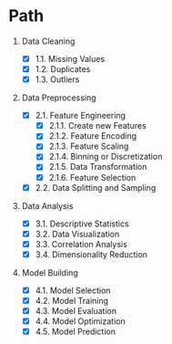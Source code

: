 # Path

1. Data Cleaning

    - [x] 1.1. Missing Values
    - [x] 1.2. Duplicates
    - [x] 1.3. Outliers

2. Data Preprocessing

    - [x] 2.1. Feature Engineering
        - [x] 2.1.1. Create new Features
        - [x] 2.1.2. Feature Encoding
        - [x] 2.1.3. Feature Scaling
        - [x] 2.1.4. Binning or Discretization
        - [x] 2.1.5. Data Transformation
        - [x] 2.1.6. Feature Selection
    - [x] 2.2. Data Splitting and Sampling

3. Data Analysis

    - [x] 3.1. Descriptive Statistics
    - [x] 3.2. Data Visualization
    - [x] 3.3. Correlation Analysis
    - [x] 3.4. Dimensionality Reduction

4. Model Building

    - [x] 4.1. Model Selection
    - [x] 4.2. Model Training
    - [x] 4.3. Model Evaluation
    - [x] 4.4. Model Optimization
    - [x] 4.5. Model Prediction
